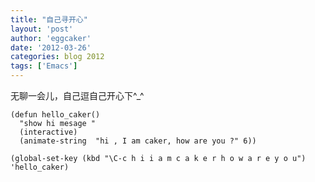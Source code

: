 ```yaml
---
title: "自己寻开心" 
layout: 'post'
author: 'eggcaker'
date: '2012-03-26'
categories: blog 2012
tags: ['Emacs']
---
```



无聊一会儿，自己逗自己开心下^_^

    
    (defun hello_caker() 
      "show hi mesage "
      (interactive)
      (animate-string  "hi , I am caker, how are you ?" 6))
    
    (global-set-key (kbd "\C-c h i i a m c a k e r h o w a r e y o u") 'hello_caker)
    
    

